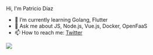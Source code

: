 Hi, I'm Patricio Díaz

- 🌱 I’m currently learning Golang, Flutter
- 💬 Ask me about JS, Node.js, Vue.js, Docker, OpenFaaS
- 📫 How to reach me: [Twitter](https://twitter.com/padiazg)

<img src="https://github-readme-stats.vercel.app/api?username=padiazg&show_icons=true&title_color=ffffff&icon_color=000000&text_color=efefef&bg_color=606060" />

<!--
**padiazg/padiazg** is a ✨ _special_ ✨ repository because its `README.md` (this file) appears on your GitHub profile.

Here are some ideas to get you started:

- 🔭 I’m currently working on OCM
- 👯 I’m looking to collaborate on ...
- 🤔 I’m looking for help with ...

- 😄 Pronouns: ...
- ⚡ Fun fact: ...
-->

